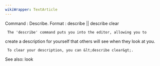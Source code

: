 ```yaml
---
wikiWrapper: TextArticle
---
```

Command : Describe.
Format  : describe || describe clear

     The 'describe' command puts you into the editor, allowing you to
create a description for yourself that others will see when they look at you.

     To clear your description, you can &lt;describe clear&gt;.

See also: look
